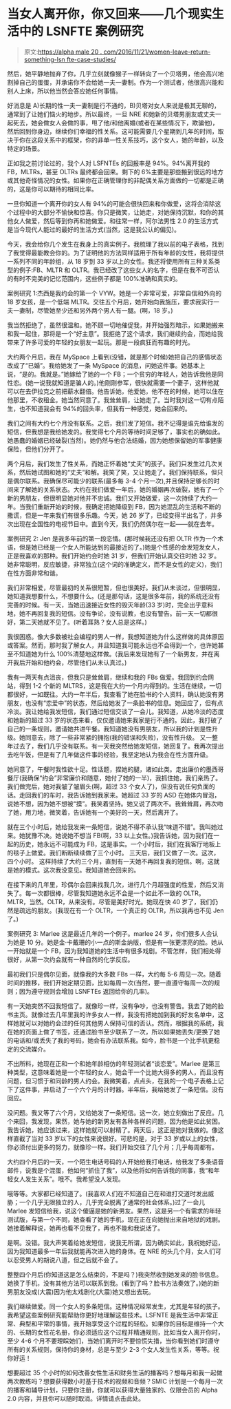 # 当女人离开你，你又回来——几个现实生活中的 LSNFTE 案例研究

> 原文:[https://alpha male 20 . com/2016/11/21/women-leave-return-something-lsn fte-case-studies/](https://alphamale20.com/2016/11/21/women-leave-return-several-lsnfte-case-studies/)

然后，她平静地抛弃了你，几乎立刻就像猴子一样转向了一个贝塔男，他会高兴地割掉自己的蛋蛋，并承诺你不会给她一夫一妻制。作为一个测试者，他很高兴能和别人上床，所以他当然会答应她任何事情。

好消息是 A)长期的性一夫一妻制是行不通的，B)贝塔对女人来说是极其无聊的，通常到了让她们恼火的地步。所以最终，一旦 NRE 和她新的贝塔男朋友或丈夫一起死去，她会做女人会做的事，甩了他/和他离婚(或者在某些情况下，欺骗他)，然后回到你身边，继续你们幸福的性关系。这可能需要几个星期到几年的时间，取决于你在这段关系中的框架，你的非单一性关系技巧，这个女人，她的年龄，以及特定的场景。

正如我之前讨论过的，我个人对 LSFNTEs 的回报率是 94%。94%离开我的 FB，MLTRs，甚至 OLTRs 最终都会回来。剩下的 6%主要是那些搬到很远的地方或其他奇怪情况的女性。如果你在正确管理你的非配偶关系方面做的一切都是正确的，这是你可以期待的相同比率。

一旦你知道一个离开你的女人有 94%的可能会很快回来和你做爱，这将会消除这个过程中的大部分不愉快和惊喜。你只是微笑，让她走，对她保持沉默，和你的其他女人做爱，然后等到你再和她做爱。和往常一样，阿尔法男性 2.0 的生活方式是当今现代人能过的最好的生活方式(当然，这是我公认的偏见)。

今天，我会给你几个发生在我身上的真实例子。我梳理了我以前的电子表格，找到了我觉得最能教会你的。为了证明他的方法同样适用于所有年龄的女性，我将提供一系列不同的年龄组，从 18 岁到 33 岁以上的女性。我还将使用所有三种关系类型的例子:FB、MLTR 和 OLTR。我已经改了这些女人的名字，但是在我不可否认的有时不完美的记忆范围内，这些例子都是 100%准确和真实的。

案例研究 1:杰西是我约会的第一个 VYW。她是一个非常可爱，非常自信和外向的 18 岁女孩，是一个低端 MLTR。交往五个月后，她开始向我施压，要求我实行一夫一妻制，尽管她至少还和另外两个男人有一腿。(啊，18 岁。)

我当然拒绝了，虽然很温和。她不顾一切地催促我，并开始强烈暗示，如果她搬来和我一起住，那将是一个“好主意”。我拒绝了这个请求，我们继续约会，而她给我带来了许多可爱的年轻的女朋友一起玩。那是一段疯狂而有趣的时光。

大约两个月后，我在 MySpace 上看到(没错，就是那个时候)她把自己的感情状态改成了“已婚”。我给她发了一条 MySpace 的消息，问她这件事。她基本上说，“是的。我就是。”她嫁给了她的一个 FB；一个贫穷的年轻人，她告诉我他是同性恋。(她一说我就知道是骗人的。)他刚刚参军，很快就需要一个妻子，这样他就可以在去伊拉克之前把薪水翻倍。他告诉她，他爱她，他不在的时候，她可以住在他那里，不收租金。她当然同意了。我耸耸肩，让她走了。当时我对这一切有点陌生，也不知道我会有 94%的回头率，但我有一种感觉，她会回来的。

我们之间有大约七个月没有联系。之后，我们发了短信。我不记得是谁先给谁发的短信，但我想是我给她发的。我觉得七个月的等待时间足够了，事实也的确如此。她愚蠢的婚姻已经破裂(当然)。她仍然与他合法结婚，因为她想保留她的军事健康保险，但他们分开了。

两个月后，我们发生了性关系，而她正怀着她“丈夫”的孩子。我们只发生过几次关系，然后她试图和她的“丈夫”和解。我笑了笑，又让她走了。我们保持联系，但只是偶尔联系。我确保尽可能少的联系(最多每 3-4 个月一次),并且保持足够长的时间来了解她的关系状态。大约在我们做爱一年后，她的婚姻再次破裂，她有了一个新的男朋友，但很明显她对他并不忠诚。我们又开始做爱，这一次持续了大约一年。当我们重新开始的时候，我确定把她降级到 FB，因为她混乱的生活和不断的撒谎，但是一年来我们有很多乐趣。今天，她 26 岁了，已经变得半出名了，并多次出现在全国性的电视节目中。直到今天，我们仍然偶尔在一起——就在去年。

案例研究 2: Jen 是我多年前的第一段恋情。(那时候我还没有把 OLTR 作为一个术语，但是她已经是一个女人所能达到的最接近的了。)她是个性感的金发短发女人，正是我喜欢的那种。我们开始约会时她 31 岁，但我们开始认真交往时她 32 岁。她非常聪明，反应敏捷，非常独立(这个词的准确定义，而不是女性的定义)，我们在性方面非常和谐。

我们非常相爱，尽管最初的关系很短暂，但也很美好。我们从未谈过，但很明显，她知道我想要什么，不想要什么。(还是那句话，这是很多年前，我的系统还没有完善的时候。有一天，当她迅速接近女性的毁灭年龄(33 岁)时，完全出乎意料地，她不再回复我的短信。没有争论，没有说教，也没有警告。前一天一切都很好，第二天她就不见了。(听着耳熟？女人总是这样。)

我很困惑。像大多数被社会编程的男人一样，我想知道她为什么这样做的具体原因或答案。然而，那时我了解女人，并且知道我可能永远也不会得到一个，也许她甚至不知道她为什么 100%清楚地这样做。(我后来发现她有了一个新男友，并在离开我后开始和他约会，尽管他们从未认真过。)

我有一两天有点沮丧，但我只是耸耸肩，继续和我的 FBs 做爱。我回到约会网站，得到 1-2 个新的 MLTRS，这是我在大约一个月内得到的。生活在继续，一切都很好，一如既往。大约一年半后，我查看了她在脸书的个人资料，确认她没有男朋友，也没有“恋爱中”的状态，然后给她发了一条脸书的信息。她回应了，但有点冷淡。我让她给我发短信，我们通过短信交谈了一会儿。我知道，从她冷淡的态度和她新的超过 33 岁的状态来看，仅仅邀请她来我家是行不通的。因此，我打破了自己的一条规则，邀请她共进午餐。我知道她没有男朋友，所以我的计划是性升级。她同意去，除了一些非常紧的拥抱(我的错误和失败)，没有性升级。 又一整年过去了，我们几乎没有联系。有一天我突然给她发短信，她回复了。我再次提出去吃午饭，但是有了几年做这件事的经验，我坚定地认为我会在性方面升级。

她同意了，午餐时我性欲十足。性话题，捏她的腿，诸如此类。走出廉价的墨西哥餐厅(我确保“约会”非常廉价和随意，她付了她的一半)，我抓住她，我们亲热了。我们做完后，她对我皱了皱眉头(啊，超过 33 个女人了)，但没有说任何负面的话。走回我们的车时，我告诉她到我家来。她超过 33 岁的 ASD 在她体内冒泡，说她不想，因为她不想被“摸”。我笑着坚持。她又说了两次不。我耸耸肩，再次吻了她，用力地，微笑着，告诉她有一个美好的一天，然后离开了。

就在三个小时后，她给我发来一条短信，说她不得不承认我“味道不错”。我叫她过来。她犹豫不决。她说她不想当 FB(啊，33 以上女性。)我告诉她，因为我们在一起的历史，她永远不可能成为 FB，这是事实。一个小时后，我们在我客厅地板上的毯子上做爱。我们断断续续做了三个小时。
三天后，我们又做了一次。这次，四个小时。
这样持续了大约三个月，直到有一天她不再回复我的短信。啊，这就是她的模式。这次我没意见。我知道她会回来的。

在接下来的几年里，珍偶尔会回来找我几次，进行几个月超强度的性爱，然后又消失了。每一次都很棒，尽管我知道她永远不会是一个如此不一致的 OLTR。MLTR，当然。OLTR，从来没有。尽管是美好时光。她现在快 40 岁了，我们仍然是疏远的朋友。(我现在有一个 OLTR，一个真正的 OLTR，所以我再也不见 Jen 了。)

案例研究 3: Marlee
这是最近几年的一个例子。marlee 24 岁，你们很多人会认为她是 10 分。她是金·卡戴珊的小一点的斯金纳版，但是有一张更漂亮的脸。她从一开始就是一个 FB，因为我知道她的生活中有很多戏剧。不管怎样，我们相处得很好，从第一次约会就有一种自然的化学反应。

最初我们只是偶尔见面，就像我的大多数 FBs 一样，大约每 5-6 周见一次。随着时间的推移，我们开始定期见面，比如每周一次(当然，要一直遵守每周一次的规则；因为遵守规则会增加 LSNFTEs 返回给你的几率)。

有一天她突然不回我短信了。就像珍一样，没有争吵，也没有警告。我去了她的脸书主页。就像过去几年里我的许多女人一样，我没有把她加到我的好友名单中，这样她就可以对她约会过的任何其他男人保持可信的否认。然而，根据我的系统，我在她的页面上做了书签，还通过脸书至少联系了一次，所以如果她丢失/更换了她的电话和/或丢失了我的号码，她会有办法联系我。如今，脸书是一个比手机更稳定的交流媒介。

不出所料，她现在正和一个和她年龄相仿的年轻测试者“谈恋爱”。Marlee 是第三种类型，这意味着她是一个年轻的女人，她会干一个比她大得多的男人，而且没有问题，但习惯于和同龄的男人约会。我微笑着，点点头，在我的一个电子表格上记下了这件事，并启动了一个六个月的计时器。半年后，我给她发了一条短信。没有回应。

没问题。我又等了六个月，又给她发了一条短信。这一次，她立刻做出了反应。几个来回，我发现，果然，她与她的新男友有各种各样的问题，因为他是如此贫困。我告诉她，她应该过来，这样她就可以射精了。两天后，这正是她对我做的。像这样直截了当对 33 岁以下的女性来说很好。可悲的是，对于 33 岁或以上的女性，你必须付出更多的努力，就像珍一样。我们开始交往了几个月；几乎每周都有。

大约四个月后的一天，一个陌生电话号码的人开始给我打电话，给我发了多条语音邮件，说我是个混蛋，他如何“抓住了我”，以及他将如何告诉我的同事，我“和年轻女人发生关系”。哦不。我希望没人发现。

哦等等。大家都已经知道了。(我喜欢人们在不知道自己在和谁打交道时发出威胁；一个几乎无限独立的人，几乎完全脱离了通常的社会体系。)过了一会儿 Marlee 发短信给我，说这个傻逼是她的新男友。果然，这是另一个有需求的年轻测试版，与第一个不同，她查看了她的手机，现在正在向她抛出来自地狱的戏剧。她接着解释说，她再也看不见我了，再也不能和我说话了。

是啊。没错。我大声笑着给她发短信，说我无所谓，因为确实如此，我祝她好运，因为我知道最多一年后我就能再次进入她的身体。在 NRE 的头几个月，女人们可以忍受男人的胡说八道，但之后就不会了。

整整四个月后(你知道这是怎么结束的，不是吗？)我突然收到她发来的脸书信息。她换了手机，没有其他方法可以联系到我。(看到了吗？脸书方法奏效了。)她的新男朋友没成(大震)因为他太戏剧化(大震)她又想出去玩。

我们继续做爱。同一个女人的多条短信。这种情况经常发生，尤其是年轻的孩子。我希望这些案例研究能帮助你更好地理解这些技术。LSFNTE 是我生活中非常正常、典型和平常的事情，我开始享受这个过程的轻松。如果你的目标是维持一个大的、长期的女性花名册，你必须适应这个过程并精通规则，比如当女人离开你时，至少 4-6 个月不要理睬她们，当她们离开时不要惊慌失措，当你看到她们时遵守所有的关系规则，保持你的身材，总是与至少 2-3 个女人发生性关系，等等。祝你好运！

想要超过 35 个小时的如何改善女性生活和财务生活的播客吗？想每月和我一起做两次教练吗？想要获得数小时基于技术的视频和音频？SMIC 计划是一个每月一次的播客和辅导计划，只要你注册，你就可以获得大量独家的、仅限会员的 Alpha 2.0 内容，并且你可以随时取消。详情请点击此处。